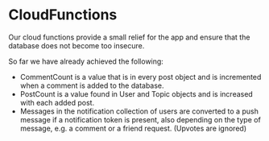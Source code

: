 # CloudFunctions

Our cloud functions provide a small relief for the app and ensure that the database does not become too insecure.

So far we have already achieved the following: 
- CommentCount is a value that is in every post object and is incremented when a comment is added to the database.
- PostCount is a value found in User and Topic objects and is increased with each added post.
- Messages in the notification collection of users are converted to a push message if a notification token is present, also depending on the type of message, e.g. a comment or a friend request. (Upvotes are ignored)
